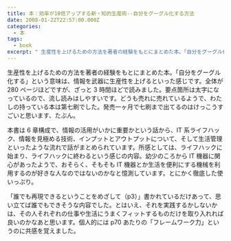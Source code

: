 ```yaml
---
title: 本：効率が10倍アップする新・知的生産術--自分をグーグル化する方法
date: 2008-01-22T22:57:00.000Z
categories:
  - 本
tags:
  - book
excerpt: " 生産性を上げるための方法を著者の経験をもとにまとめた本。「自分をグーグル化する」という意味は、情報を武器に生産性を上げるといった感じです。全体が280ページほどですが、ざっと3時間ほどで読みました。要点箇所は太字になっているので、流し読みはしやすいです。どうも売れに売れているようで、わたしの持っている本は第七刷でした。発売一ヶ月で七刷まで出てるのはけっこうすごいと思います、たぶん。"
---
```


[](http://www.amazon.co.jp/gp/product/4478002037?ie=UTF8&tag=yutakayamaguc-22&linkCode=xm2&camp=247&creativeASIN=4478002037) 生産性を上げるための方法を著者の経験をもとにまとめた本。「自分をグーグル化する」という意味は、情報を武器に生産性を上げるといった感じです。全体が 280 ページほどですが、ざっと 3 時間ほどで読みました。要点箇所は太字になっているので、流し読みはしやすいです。どうも売れに売れているようで、わたしの持っている本は第七刷でした。発売一ヶ月で七刷まで出てるのはけっこうすごいと思います、たぶん。

本書は 6 章構成で、情報の活用がいかに重要かという話から、IT 系ライフハック、情報を見極める技術、インプットとアウトプットについて、そして生活管理といったような流れで話がまとめられています。所感としては、ライフハックに始まり、ライフハックに終わるという感じの内容。幼少のころから IT 機器に関心があったようで、おそらく、そもそも IT 機器とか生活を便利にする機械を利用するのが好きな人なのではないのかなと憶測しています。とにかく徹底した使いっぷり。

「誰でも再現できるということをめざして（p3）」書かれているだけあって、思い立てば誰でもできそうな内容でした。とはいえ、それを実践するかしないかは、その人それぞれの仕事や生活にうまくフィットするものだけを取り入れれば良いのかなあと思います。個人的には p70 あたりの「フレームワーク力」というのに共感を覚えました。
